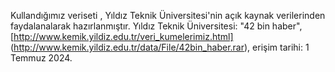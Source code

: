 Kullandığımız veriseti , Yıldız Teknik Üniversitesi'nin açık kaynak verilerinden faydalanalarak hazırlanmıştır. 
Yıldız Teknik Üniversitesi: "42 bin haber", [http://www.kemik.yildiz.edu.tr/veri_kumelerimiz.html] (http://www.kemik.yildiz.edu.tr/data/File/42bin_haber.rar), erişim tarihi: 1 Temmuz 2024.
